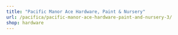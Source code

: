 ```yaml
---
title: "Pacific Manor Ace Hardware, Paint & Nursery"
url: /pacifica/pacific-manor-ace-hardware-paint-and-nursery-3/
shop: hardware
---
```


